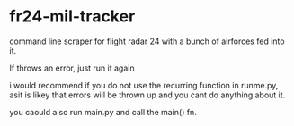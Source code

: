 # fr24-mil-tracker

command line scraper for flight radar 24 with a bunch of airforces fed into it. 

If throws an error, just run it again

i would recommend if you do not use the recurring function in runme.py, asit is likey that errors will be thrown up and you cant do anything about it.

you caould also run main.py and call the main() fn.
